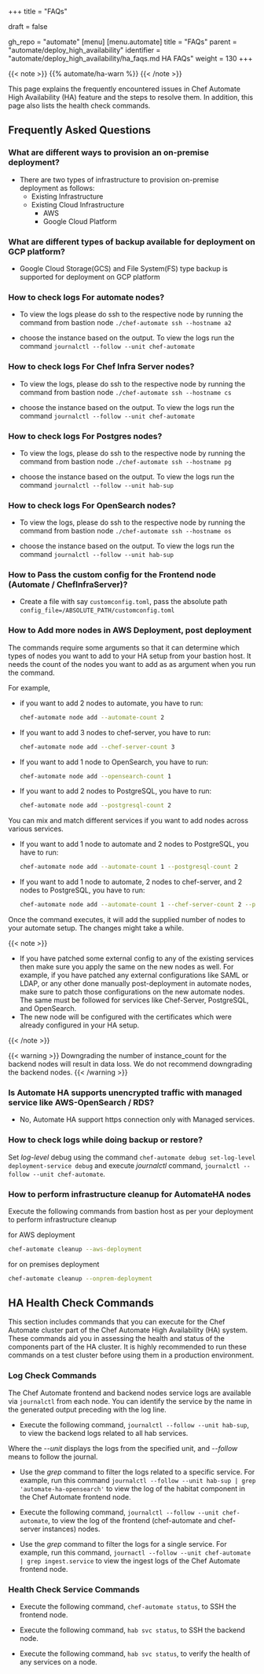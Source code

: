 +++
title = "FAQs"

draft = false

gh_repo = "automate"
[menu]
  [menu.automate]
    title = "FAQs"
    parent = "automate/deploy_high_availability"
    identifier = "automate/deploy_high_availability/ha_faqs.md HA FAQs"
    weight = 130
+++

{{< note >}}
{{% automate/ha-warn %}}
{{< /note >}}

This page explains the frequently encountered issues in Chef Automate High Availability (HA) feature and the steps to resolve them. In addition, this page also lists the health check commands.

## Frequently Asked Questions

### What are different ways to provision an on-premise deployment?

- There are two types of infrastructure to provision on-premise deployment as follows:
    -  Existing Infrastructure
    -  Existing Cloud Infrastructure
        -  AWS
        -  Google Cloud Platform

### What are different types of backup available for deployment on GCP platform?

- Google Cloud Storage(GCS) and File System(FS) type backup is supported for deployment on GCP platform

### How to check logs For automate nodes?

- To view the logs please do ssh to the respective node by running the command from bastion node
`./chef-automate ssh --hostname a2`

- choose the instance based on the output. To view the logs run the command
`journalctl --follow --unit chef-automate`

### How to check logs For Chef Infra Server nodes?

- To view the logs, please do ssh to the respective node by running the command from bastion node
`./chef-automate ssh --hostname cs`

- choose the instance based on the output. To view the logs run the command
`journalctl --follow --unit chef-automate`

### How to check logs For Postgres nodes?

- To view the logs, please do ssh to the respective node by running the command from bastion node
`./chef-automate ssh --hostname pg`

- choose the instance based on the output. To view the logs run the command
`journalctl --follow --unit hab-sup`

### How to check logs For OpenSearch nodes?

- To view the logs, please do ssh to the respective node by running the command from bastion node
`./chef-automate ssh --hostname os`

- choose the instance based on the output. To view the logs run the command
`journalctl --follow --unit hab-sup`

### How to Pass the custom config for the Frontend node (Automate / ChefInfraServer)?

- Create a file with say `customconfig.toml`, pass the absolute path `config_file=/ABSOLUTE_PATH/customconfig.toml`

### How to Add more nodes in AWS Deployment, post deployment

The commands require some arguments so that it can determine which types of nodes you want to add to your HA setup from your bastion host. It needs the count of the nodes you want to add as as argument when you run the command.

For example,

- if you want to add 2 nodes to automate, you have to run:

    ```sh
    chef-automate node add --automate-count 2
    ```

- If you want to add 3 nodes to chef-server, you have to run:

    ```sh
    chef-automate node add --chef-server-count 3
    ```

- If you want to add 1 node to OpenSearch, you have to run:

    ```sh
    chef-automate node add --opensearch-count 1
    ```

- If you want to add 2 nodes to PostgreSQL, you have to run:

    ```sh
    chef-automate node add --postgresql-count 2
    ```

You can mix and match different services if you want to add nodes across various services.

- If you want to add 1 node to automate and 2 nodes to PostgreSQL, you have to run:

    ```sh
    chef-automate node add --automate-count 1 --postgresql-count 2
    ```

- If you want to add 1 node to automate, 2 nodes to chef-server, and 2 nodes to PostgreSQL, you have to run:

    ```sh
    chef-automate node add --automate-count 1 --chef-server-count 2 --postgresql-count 2
    ```

Once the command executes, it will add the supplied number of nodes to your automate setup. The changes might take a while.

{{< note >}}

- If you have patched some external config to any of the existing services then make sure you apply the same on the new nodes as well.
For example, if you have patched any external configurations like SAML or LDAP, or any other done manually post-deployment in automate nodes, make sure to patch those configurations on the new automate nodes. The same must be followed for services like Chef-Server, PostgreSQL, and OpenSearch.
- The new node will be configured with the certificates which were already configured in your HA setup.

{{< /note >}}

{{< warning >}}
  Downgrading the number of instance_count for the backend nodes will result in data loss. We do not recommend downgrading the backend nodes.
{{< /warning >}}

### Is Automate HA supports unencrypted traffic with managed service like AWS-OpenSearch / RDS?

- No, Automate HA support https connection only with Managed services.

### How to check logs while doing backup or restore?

Set *log-level* debug using the command `chef-automate debug set-log-level deployment-service debug` and execute *journalctl* command, `journalctl --follow --unit chef-automate`.

### How to perform infrastructure cleanup for AutomateHA nodes

Execute the following commands from bastion host as per your deployment to perform infrastructure cleanup

for AWS deployment

```bash
chef-automate cleanup --aws-deployment
```

for on premises deployment

```bash
chef-automate cleanup --onprem-deployment
```

## HA Health Check Commands

This section includes commands that you can execute for the Chef Automate cluster part of the Chef Automate High Availability (HA) system. These commands aid you in assessing the health and status of the components part of the HA cluster. It is highly recommended to run these commands on a test cluster before using them in a production environment.

### Log Check Commands

The Chef Automate frontend and backend nodes service logs are available via `journalctl` from each node. You can identify the service by the name in the generated output preceding with the log line.

- Execute the following command, `journalctl --follow --unit hab-sup`, to view the backend logs related to all hab services.

Where the *--unit* displays the logs from the specified unit, and *--follow* means to follow the journal.

- Use the *grep* command to filter the logs related to a specific service. For example, run this command `journalctl --follow --unit hab-sup | grep 'automate-ha-opensearch'` to view the log of the habitat component in the Chef Automate frontend node.

- Execute the following command, `journalctl --follow --unit chef-automate`, to view the log of the frontend (chef-automate and chef-server instances) nodes.

- Use the *grep* command to filter the logs for a single service. For example, run this command, `journactl --follow --unit chef-automate | grep ingest.service` to view the ingest logs of the Chef Automate frontend node.

### Health Check Service Commands

- Execute the following command, `chef-automate status`, to SSH the frontend node.

- Execute the following command, `hab svc status`, to SSH the backend node.

- Execute the following command, `hab svc status`, to verify the health of any services on a node.
